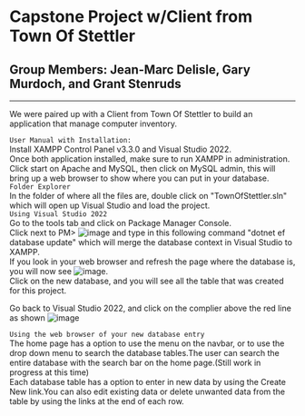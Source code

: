 # Capstone Project w/Client from Town Of Stettler
## Group Members: Jean-Marc Delisle, Gary Murdoch, and Grant Stenruds
---
We were paired up with a Client from Town Of Stettler to build an application that manage computer inventory. 

`User Manual with Installation:`\
Install XAMPP Control Panel v3.3.0 and Visual Studio 2022.\
Once both application installed, make sure to run XAMPP in administration.\
Click start on Apache and MySQL, then click on MySQL admin, this will bring up a web browser to show where you can put in your database.\
`Folder Explorer`\
In the folder of where all the files are, double click on "TownOfStettler.sln" which will open up Visual Studio and load the project.\
`Using Visual Studio 2022`\
Go to the tools tab and click on Package Manager Console.\
Click next to PM> ![image](https://user-images.githubusercontent.com/97612908/198075171-7eccd322-6dec-4f16-a768-1d276dac1b04.png)
and type in this following command "dotnet ef database update" which will merge the database context in Visual Studio to XAMPP.\
If you look in your web browser and refresh the page where the database is, you will now see ![image](https://user-images.githubusercontent.com/97612908/198070219-9e1b17a8-df93-4179-a927-364b27865d0b.png).\
Click on the new database, and you will see all the table that was created for this project.

Go back to Visual Studio 2022, and click on the complier above the red line as shown ![image](https://user-images.githubusercontent.com/97612908/198070911-af342edf-64c8-478c-9708-868d9470701b.png)

`Using the web browser of your new database entry`\
The home page has a option to use the menu on the navbar, or to use the drop down menu to search
the database tables.The user can search the entire database with the search bar on the home page.(Still work in progress at this time)\
Each database table has a option to enter in new data by using the Create New link.You can also edit existing data or delete unwanted data from the table by using the links at the end of each
row.
